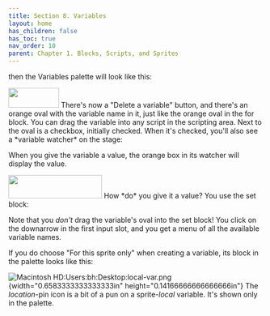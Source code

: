 ```yaml
---
title: Section 8. Variables
layout: home
has_children: false
has_toc: true
nav_order: 10
parent: Chapter 1. Blocks, Scripts, and Sprites
---
```


then the Variables palette will look like this:

<img src="/snap-manual/assets/images/image99.png" style="width:100px; height:39px">
There's now a "Delete a variable" button, and there's
an orange oval with the variable name in it, just like the orange oval
in the for block. You can drag the variable into any script in the
scripting area. Next to the oval is a checkbox, initially checked. When
it's checked, you'll also see a *variable watcher* on the stage:

When you give the variable a value, the orange box in its watcher will
display the value.

<img src="/snap-manual/assets/images/image100.png" style="width:185px; height:46px">
How *do* you give it a value? You use the
set block:

Note that you *don't* drag the variable's oval into the set block! You
click on the downarrow in the first input slot, and you get a menu of
all the available variable names.

If you do choose "For this sprite only" when creating a variable, its
block in the palette looks like this:

![Macintosh
HD:Users:bh:Desktop:local-var.png](image101.png){width="0.6583333333333333in" height="0.14166666666666666in"}
 The *location*-pin icon is a bit of a
pun on a sprite-*local* variable. It's shown only in the palette.

